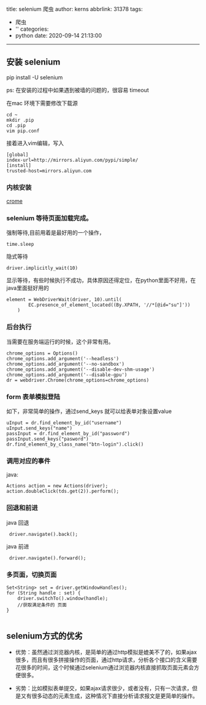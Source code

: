 title: selenium 爬虫
author: kerns
abbrlink: 31378
tags:
  - 爬虫
  - ''
categories:
  - python
date: 2020-09-14 21:13:00
---
## 安装 selenium

pip install -U selenium

ps: 在安装的过程中如果遇到被墙的问题的，很容易 timeout

在mac 环境下需要修改下载源
```
cd ~
mkdir .pip
cd .pip
vim pip.conf
```

接着进入vim编辑，写入
```
[global]
index-url=http://mirrors.aliyun.com/pypi/simple/
[install]
trusted-host=mirrors.aliyun.com
```

### 内核安装
[crome](https://chromedriver.chromium.org/)


### selenium 等待页面加载完成。

强制等待,目前用着是最好用的一个操作，

```
time.sleep
```

隐式等待
```
driver.implicitly_wait(10)
```
显示等待，有些时候执行不成功，具体原因还得定位，在python里面不好用，在java里面挺好用的
```
element = WebDriverWait(driver, 10).until(
        EC.presence_of_element_located((By.XPATH, '//*[@id="su"]'))
    )
```


### 后台执行

当需要在服务端运行的时候，这个非常有用。

```
chrome_options = Options()
chrome_options.add_argument('--headless') chrome_options.add_argument('--no-sandbox')
chrome_options.add_argument('--disable-dev-shm-usage')
chrome_options.add_argument('--disable-gpu')
dr = webdriver.Chrome(chrome_options=chrome_options)
```

### form 表单模拟登陆

如下，非常简单的操作，通过send_keys 就可以给表单对象设置value
```
uInput = dr.find_element_by_id("username")
uInput.send_keys("name")
passInput = dr.find_element_by_id("password")
passInput.send_keys("pasword")
dr.find_element_by_class_name("btn-login").click()
```

### 调用对应的事件
java:
```
Actions action = new Actions(driver);
action.doubleClick(tds.get(2)).perform();
```

### 回退和前进

java 回退
```
 driver.navigate().back();
```

java 前进
```
 driver.navigate().forward();
```

### 多页面，切换页面

```
Set<String> set = driver.getWindowHandles();
for (String handle : set) {
    driver.switchTo().window(handle);
    //获取满足条件的 页面
}
                            
```


## selenium方式的优劣

* 优势：虽然通过浏览器内核，是简单的通过http模拟是媲美不了的，如果ajax很多，而且有很多拼接操作的页面，通过http请求，分析各个接口的含义需要花很多的时间，这个时候通过selenium通过浏览器内核直接抓取页面元素会方便很多。

* 劣势：比如模拟表单提交，如果ajax请求很少，或者没有，只有一次请求，但是又有很多动态的元素生成，这种情况下直接分析请求报文是更简单的操作。